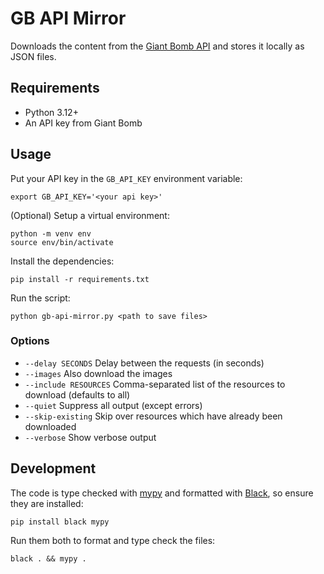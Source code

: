 # GB API Mirror

Downloads the content from the [Giant Bomb API](https://www.giantbomb.com/api/)
and stores it locally as JSON files.

## Requirements

* Python 3.12+
* An API key from Giant Bomb

## Usage

Put your API key in the `GB_API_KEY` environment variable:

```shell
export GB_API_KEY='<your api key>'
```

(Optional) Setup a virtual environment:

```shell
python -m venv env
source env/bin/activate
```

Install the dependencies:

```shell
pip install -r requirements.txt
```

Run the script:

```shell
python gb-api-mirror.py <path to save files>
```

### Options

* `--delay SECONDS` Delay between the requests (in seconds)
* `--images` Also download the images
* `--include RESOURCES` Comma-separated list of the resources to download (defaults to all)
* `--quiet` Suppress all output (except errors)
* `--skip-existing` Skip over resources which have already been downloaded
* `--verbose` Show verbose output

## Development

The code is type checked with [mypy](https://mypy-lang.org/) and formatted with
[Black](https://black.readthedocs.io/), so ensure they are installed:

```shell
pip install black mypy
```

Run them both to format and type check the files:

```shell
black . && mypy .
```
